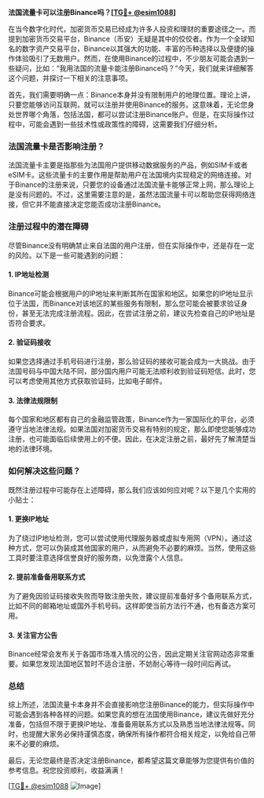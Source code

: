 **法国流量卡可以注册Binance吗？[[TG💪+ @esim1088](https://t.me/s/esim1088)]**

在当今数字化时代，加密货币交易已经成为许多人投资和理财的重要途径之一。而提到加密货币交易平台，Binance（币安）无疑是其中的佼佼者。作为一个全球知名的数字资产交易平台，Binance以其强大的功能、丰富的币种选择以及便捷的操作体验吸引了无数用户。然而，在使用Binance的过程中，不少朋友可能会遇到一些疑问，比如：“我用法国的流量卡能注册Binance吗？”今天，我们就来详细解答这个问题，并探讨一下相关的注意事项。

首先，我们需要明确一点：Binance本身并没有限制用户的地理位置。理论上讲，只要您能够访问互联网，就可以注册并使用Binance的服务。这意味着，无论您身处世界哪个角落，包括法国，都可以尝试注册Binance账户。但是，在实际操作过程中，可能会遇到一些技术性或政策性的障碍，这需要我们仔细分析。

### 法国流量卡是否影响注册？

法国流量卡主要是指那些为法国用户提供移动数据服务的产品，例如SIM卡或者eSIM卡。这些流量卡的主要作用是帮助用户在法国境内实现稳定的网络连接。对于Binance的注册来说，只要您的设备通过法国流量卡能够正常上网，那么理论上是没有问题的。不过，这里需要注意的是，虽然法国流量卡可以帮助您获得网络连接，但它并不能直接决定您能否成功注册Binance。

### 注册过程中的潜在障碍

尽管Binance没有明确禁止来自法国的用户注册，但在实际操作中，还是存在一定的风险。以下是一些可能遇到的问题：

#### 1. IP地址检测
Binance可能会根据用户的IP地址来判断其所在国家和地区。如果您的IP地址显示位于法国，而Binance对该地区的某些服务有限制，那么您可能会被要求验证身份，甚至无法完成注册流程。因此，在尝试注册之前，建议先检查自己的IP地址是否符合要求。

#### 2. 验证码接收
如果您选择通过手机号码进行注册，那么验证码的接收可能会成为一大挑战。由于法国号码与中国大陆不同，部分国内用户可能无法顺利收到验证码短信。此时，您可以考虑使用其他方式获取验证码，比如电子邮件。

#### 3. 法律法规限制
每个国家和地区都有自己的金融监管政策，Binance作为一家国际化的平台，必须遵守当地法律法规。如果法国对加密货币交易有特别的规定，那么即使您能够成功注册，也可能面临后续使用上的不便。因此，在决定注册之前，最好先了解清楚当地的法律环境。

### 如何解决这些问题？

既然注册过程中可能存在上述障碍，那么我们应该如何应对呢？以下是几个实用的小贴士：

#### 1. 更换IP地址
为了绕过IP地址检测，您可以尝试使用代理服务器或虚拟专用网（VPN）。通过这种方式，您可以伪装成其他国家的用户，从而避免不必要的麻烦。当然，使用这些工具时要注意选择信誉良好的服务商，以免泄露个人信息。

#### 2. 提前准备备用联系方式
为了避免因验证码接收失败而导致注册失败，建议提前准备好多个备用联系方式，比如不同的邮箱地址或国外手机号码。这样即使当前方法行不通，也有备选方案可用。

#### 3. 关注官方公告
Binance经常会发布关于各国市场准入情况的公告，因此定期关注官网动态非常重要。如果您发现法国地区暂时不适合注册，不妨耐心等待一段时间后再试。

### 总结

综上所述，法国流量卡本身并不会直接影响您注册Binance的能力，但实际操作中可能会遇到各种各样的问题。如果您真的想在法国使用Binance，建议先做好充分准备，包括但不限于更换IP地址、准备备用联系方式以及熟悉当地法律法规等。同时，也提醒大家务必保持谨慎态度，确保所有操作都符合相关规定，以免给自己带来不必要的麻烦。

最后，无论您最终是否决定注册Binance，都希望这篇文章能够为您提供有价值的参考信息。祝您投资顺利，收益满满！

[[TG💪+ @esim1088](https://t.me/s/esim1088) ![Image](https://i.postimg.cc/4NQfJmqS/Snipaste-2025-05-13-00-14-12.png)]